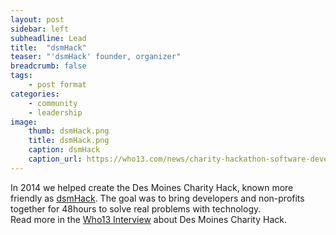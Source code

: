 ```yaml
---
layout: post
sidebar: left
subheadline: Lead
title:  "dsmHack"
teaser: "'dsmHack' founder, organizer"
breadcrumb: false
tags:
    - post format
categories:
    - community
    - leadership
image:
    thumb: dsmHack.png
    title: dsmHack.png
    caption: dsmHack
    caption_url: https://who13.com/news/charity-hackathon-software-developers-to-help-non-profits/
---
```

In 2014 we helped create the Des Moines Charity Hack, known more friendly as <a href='https://dsmhack.org/' target='new'>dsmHack</a>. 
The goal was to bring developers and non-profits together for 48hours to solve real problems with technology.  
Read more in the <a href='https://who13.com/news/charity-hackathon-software-developers-to-help-non-profits/' target='new'>Who13 Interview</a> about Des Moines Charity Hack.



